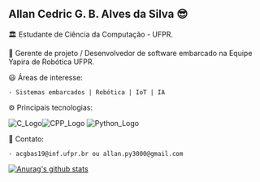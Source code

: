 ## Allan Cedric G. B. Alves da Silva :sunglasses:

:classical_building: Estudante de Ciência da Computação - UFPR.

:honeybee: Gerente de projeto / Desenvolvedor de software embarcado na Equipe Yapira de Robótica UFPR.

:smiley: Áreas de interesse:

    - Sistemas embarcados | Robótica | IoT | IA

:gear: Principais tecnologias:

![C_Logo](https://img.icons8.com/color/48/000000/c-programming.png)![CPP_Logo](https://img.icons8.com/color/48/000000/c-plus-plus-logo.png)
![Python_Logo](https://img.icons8.com/color/48/000000/python.png)

:speech_balloon: Contato:

    - acgbas19@inf.ufpr.br ou allan.py3000@gmail.com

[![Anurag's github stats](https://github-readme-stats.vercel.app/api?username=allan-cedric)](https://github.com/anuraghazra/github-readme-stats)
